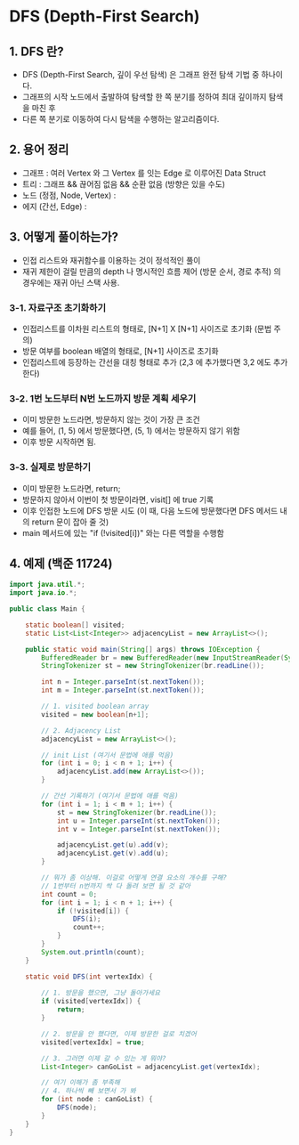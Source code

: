# DFS (Depth-First Search)

## 1. DFS 란?
- DFS (Depth-First Search, 깊이 우선 탐색) 은 그래프 완전 탐색 기법 중 하나이다.
- 그래프의 시작 노드에서 출발하여 탐색할 한 쪽 분기를 정하여 최대 깊이까지 탐색을 마친 후
- 다른 쪽 분기로 이동하여 다시 탐색을 수행하는 알고리즘이다.

## 2. 용어 정리
- 그래프 : 여러 Vertex 와 그 Vertex 를 잇는 Edge 로 이루어진 Data Struct
- 트리 : 그래프 && 끊어짐 없음 && 순환 없음 (방향은 있을 수도)
- 노드 (정점, Node, Vertex) : 
- 에지 (간선, Edge) : 

## 3. 어떻게 풀이하는가?
- 인접 리스트와 재귀함수를 이용하는 것이 정석적인 풀이
- 재귀 제한이 걸릴 만큼의 depth 나 명시적인 흐름 제어 (방문 순서, 경로 추적) 의 경우에는 재귀 아닌 스택 사용.

### 3-1. 자료구조 초기화하기
- 인접리스트를 이차원 리스트의 형태로, [N+1] X [N+1] 사이즈로 초기화 (문법 주의)
- 방문 여부를 boolean 배열의 형태로, [N+1] 사이즈로 초기화
- 인접리스트에 등장하는 간선을 대칭 형태로 추가 (2,3 에 추가했다면 3,2 에도 추가한다)

### 3-2. 1번 노드부터 N번 노드까지 방문 계획 세우기
- 이미 방문한 노드라면, 방문하지 않는 것이 가장 큰 조건
- 예를 들어, (1, 5) 에서 방문했다면, (5, 1) 에서는 방문하지 않기 위함
- 이후 방문 시작하면 됨.

### 3-3. 실제로 방문하기
- 이미 방문한 노드라면, return;
- 방문하지 않아서 이번이 첫 방문이라면, visit[] 에 true 기록
- 이후 인접한 노드에 DFS 방문 시도 (이 때, 다음 노드에 방문했다면 DFS 메서드 내의 return 문이 잡아 줄 것)
- main 메서드에 있는 "if (!visited[i])" 와는 다른 역할을 수행함

## 4. 예제 (백준 11724)
```java
import java.util.*;
import java.io.*;

public class Main {

	static boolean[] visited;
	static List<List<Integer>> adjacencyList = new ArrayList<>();

	public static void main(String[] args) throws IOException {
		BufferedReader br = new BufferedReader(new InputStreamReader(System.in));
		StringTokenizer st = new StringTokenizer(br.readLine());

		int n = Integer.parseInt(st.nextToken());
		int m = Integer.parseInt(st.nextToken());

		// 1. visited boolean array
		visited = new boolean[n+1];

		// 2. Adjacency List
		adjacencyList = new ArrayList<>();

		// init List (여기서 문법에 애를 먹음)
		for (int i = 0; i < n + 1; i++) {
			adjacencyList.add(new ArrayList<>());
		}

		// 간선 기록하기 (여기서 문법에 애를 먹음)
		for (int i = 1; i < m + 1; i++) {
			st = new StringTokenizer(br.readLine());
			int u = Integer.parseInt(st.nextToken());
			int v = Integer.parseInt(st.nextToken());

			adjacencyList.get(u).add(v);
			adjacencyList.get(v).add(u);
		}

		// 뭐가 좀 이상해. 이걸로 어떻게 연결 요소의 개수를 구해?
		// 1번부터 n번까지 싹 다 돌려 보면 될 것 같아
		int count = 0;
		for (int i = 1; i < n + 1; i++) {
			if (!visited[i]) {	
				DFS(i);
				count++;
			}
		}
		System.out.println(count);
	}

	static void DFS(int vertexIdx) {
		
		// 1. 방문을 했으면, 그냥 돌아가세요
		if (visited[vertexIdx]) {
			return;
		}

		// 2. 방문을 안 했다면, 이제 방문한 걸로 치겠어
		visited[vertexIdx] = true;

		// 3. 그러면 이제 갈 수 있는 게 뭐야?
		List<Integer> canGoList = adjacencyList.get(vertexIdx);

		// 여기 이해가 좀 부족해
		// 4. 하나씩 빼 보면서 가 봐
		for (int node : canGoList) {
			DFS(node);
		}
	}
}
```